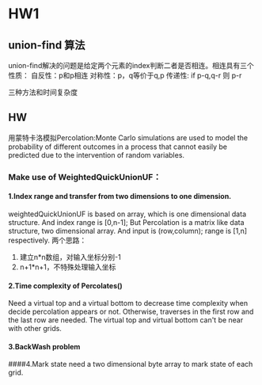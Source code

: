 # HW1
## union-find 算法
union-find解决的问题是给定两个元素的index判断二者是否相连。相连具有三个性质：
自反性：p和p相连
对称性：p，q等价于q,p
传递性: if p-q,q-r 则 p-r

三种方法和时间复杂度

## HW

用蒙特卡洛模拟Percolation:Monte Carlo simulations are used to model the probability of different outcomes in a process that cannot easily be predicted due to the intervention of random variables.

### Make use of WeightedQuickUnionUF：
#### 1.Index range and transfer from two dimensions to one dimension. 
weightedQuickUnionUF is based on array, which is one dimensional data structure. And index range is [0,n-1]; But Percolation is a matrix like data structure, two dimensional array. And input is (row,column); range is [1,n] respectively.
两个思路：
1. 建立n*n数组，对输入坐标分别-1
2. n+1*n+1，不特殊处理输入坐标

#### 2.Time complexity of Percolates()
Need a virtual top and a virtual bottom to decrease time complexity when decide percolation appears or not. Otherwise,  traverses in the first row and the last row are needed. The virtual top and virtual bottom can't be near with other grids.

#### 3.BackWash problem
####4.Mark state
need a two dimensional byte array to mark state of each grid.





